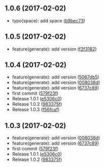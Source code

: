<a name="1.0.6"></a>
## 1.0.6 (2017-02-02)

* typo(space): add space ([b9bec73](https://github.com/mderrier/mos-plugin-dependencies-plus/commit/b9bec73))



<a name="1.0.5"></a>
## 1.0.5 (2017-02-02)

* feature(generate): add version ([f2f3182](https://github.com/mderrier/mos-plugin-dependencies-plus/commit/f2f3182))



<a name="1.0.4"></a>
## 1.0.4 (2017-02-02)

* feature(generate): add version ([5067db5](https://github.com/mderrier/mos-plugin-dependencies-plus/commit/5067db5))
* feature(generate): add version ([008038d](https://github.com/mderrier/mos-plugin-dependencies-plus/commit/008038d))
* feature(generate): add version ([6737c89](https://github.com/mderrier/mos-plugin-dependencies-plus/commit/6737c89))
* first commit ([579f23f](https://github.com/mderrier/mos-plugin-dependencies-plus/commit/579f23f))
* Release 1.0.1 ([e5306c0](https://github.com/mderrier/mos-plugin-dependencies-plus/commit/e5306c0))
* Release 1.0.2 ([983375f](https://github.com/mderrier/mos-plugin-dependencies-plus/commit/983375f))
* Release 1.0.3 ([f56fcaf](https://github.com/mderrier/mos-plugin-dependencies-plus/commit/f56fcaf))



<a name="1.0.3"></a>
## 1.0.3 (2017-02-02)

* feature(generate): add version ([008038d](https://github.com/mderrier/mos-plugin-dependencies-plus/commit/008038d))
* feature(generate): add version ([6737c89](https://github.com/mderrier/mos-plugin-dependencies-plus/commit/6737c89))
* first commit ([579f23f](https://github.com/mderrier/mos-plugin-dependencies-plus/commit/579f23f))
* Release 1.0.1 ([e5306c0](https://github.com/mderrier/mos-plugin-dependencies-plus/commit/e5306c0))
* Release 1.0.2 ([983375f](https://github.com/mderrier/mos-plugin-dependencies-plus/commit/983375f))



